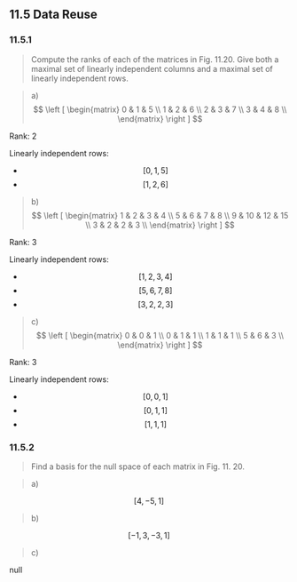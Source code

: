 ## 11.5 Data Reuse

### 11.5.1

> Compute the ranks of each of the matrices in Fig. 11.20. Give both a maximal set of linearly independent columns and a maximal set of linearly independent rows.

> a) $$
\left [
\begin{matrix}
0 & 1 & 5 \\
1 & 2 & 6 \\
2 & 3 & 7 \\
3 & 4 & 8 \\
\end{matrix}
\right ]
$$

Rank: 2

Linearly independent rows:
* $$[0, 1, 5]$$
* $$[1, 2, 6]$$

> b) $$
\left [
\begin{matrix}
1 & 2 & 3 & 4 \\
5 & 6 & 7 & 8 \\
9 & 10 & 12 & 15 \\
3 & 2 & 2 & 3 \\
\end{matrix}
\right ]
$$

Rank: 3

Linearly independent rows:
* $$[1, 2, 3, 4]$$
* $$[5, 6, 7, 8]$$
* $$[3, 2, 2, 3]$$

> c) $$
\left [
\begin{matrix}
0 & 0 & 1 \\
0 & 1 & 1 \\
1 & 1 & 1 \\
5 & 6 & 3 \\
\end{matrix}
\right ]
$$

Rank: 3

Linearly independent rows:
* $$[0, 0, 1]$$
* $$[0, 1, 1]$$
* $$[1, 1, 1]$$

### 11.5.2

> Find a basis for the null space of each matrix in Fig. 11. 20.

> a)

$$[4, -5, 1]$$

> b)

$$[-1, 3, -3, 1]$$

> c)

null
